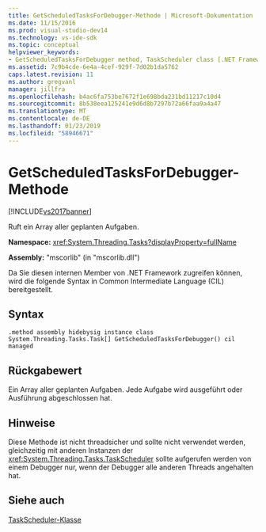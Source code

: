 ```yaml
---
title: GetScheduledTasksForDebugger-Methode | Microsoft-Dokumentation
ms.date: 11/15/2016
ms.prod: visual-studio-dev14
ms.technology: vs-ide-sdk
ms.topic: conceptual
helpviewer_keywords:
- GetScheduledTasksForDebugger method, TaskScheduler class [.NET Framework debug engines]
ms.assetid: 7c9b4cde-6e4a-4cef-929f-7d02b1da5762
caps.latest.revision: 11
ms.author: gregvanl
manager: jillfra
ms.openlocfilehash: b4ac6fa753be7672f1e698bda231bd11217c10d4
ms.sourcegitcommit: 8b538eea125241e9d6d8b7297b72a66faa9a4a47
ms.translationtype: MT
ms.contentlocale: de-DE
ms.lasthandoff: 01/23/2019
ms.locfileid: "58946671"
---
```

# <a name="getscheduledtasksfordebugger-method"></a>GetScheduledTasksForDebugger-Methode
[!INCLUDE[vs2017banner](../../includes/vs2017banner.md)]

Ruft ein Array aller geplanten Aufgaben.  
  
 **Namespace:** <xref:System.Threading.Tasks?displayProperty=fullName>  
  
 **Assembly:** "mscorlib" (in "mscorlib.dll")  
  
 Da Sie diesen internen Member von .NET Framework zugreifen können, wird die folgende Syntax in Common Intermediate Language (CIL) bereitgestellt.  
  
## <a name="syntax"></a>Syntax  
  
```  
.method assembly hidebysig instance class System.Threading.Tasks.Task[] GetScheduledTasksForDebugger() cil managed  
```  
  
## <a name="return-value"></a>Rückgabewert  
 Ein Array aller geplanten Aufgaben. Jede Aufgabe wird ausgeführt oder Ausführung abgeschlossen hat.  
  
## <a name="remarks"></a>Hinweise  
 Diese Methode ist nicht threadsicher und sollte nicht verwendet werden, gleichzeitig mit anderen Instanzen der <xref:System.Threading.Tasks.TaskScheduler> sollte aufgerufen werden von einem Debugger nur, wenn der Debugger alle anderen Threads angehalten hat.  
  
## <a name="see-also"></a>Siehe auch  
 [TaskScheduler-Klasse](../../extensibility/debugger/taskscheduler-class-internal-members.md)

